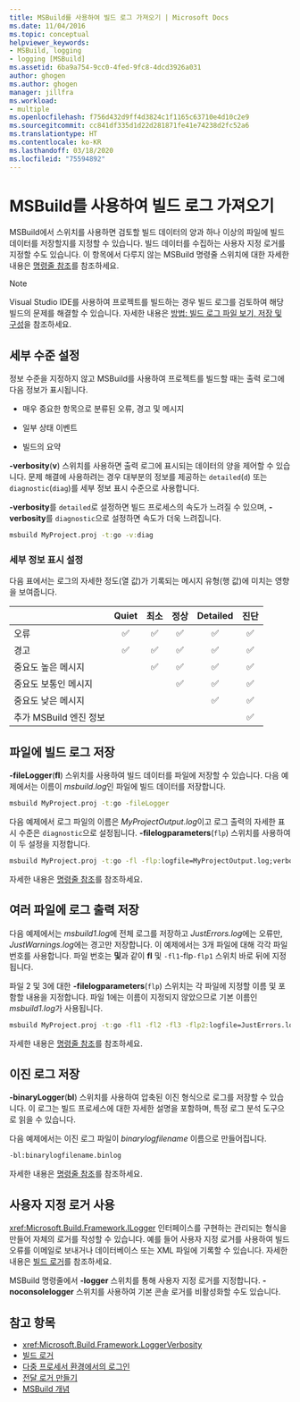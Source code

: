 ```yaml
---
title: MSBuild를 사용하여 빌드 로그 가져오기 | Microsoft Docs
ms.date: 11/04/2016
ms.topic: conceptual
helpviewer_keywords:
- MSBuild, logging
- logging [MSBuild]
ms.assetid: 6ba9a754-9cc0-4fed-9fc8-4dcd3926a031
author: ghogen
ms.author: ghogen
manager: jillfra
ms.workload:
- multiple
ms.openlocfilehash: f756d432d9ff4d3824c1f1165c63710e4d10c2e9
ms.sourcegitcommit: cc841df335d1d22d281871fe41e74238d2fc52a6
ms.translationtype: HT
ms.contentlocale: ko-KR
ms.lasthandoff: 03/18/2020
ms.locfileid: "75594892"
---
```

# <a name="obtain-build-logs-with-msbuild"></a>MSBuild를 사용하여 빌드 로그 가져오기

MSBuild에서 스위치를 사용하면 검토할 빌드 데이터의 양과 하나 이상의 파일에 빌드 데이터를 저장할지를 지정할 수 있습니다. 빌드 데이터를 수집하는 사용자 지정 로거를 지정할 수도 있습니다. 이 항목에서 다루지 않는 MSBuild 명령줄 스위치에 대한 자세한 내용은 [명령줄 참조](../msbuild/msbuild-command-line-reference.md)를 참조하세요.

> [!NOTE]
> Visual Studio IDE를 사용하여 프로젝트를 빌드하는 경우 빌드 로그를 검토하여 해당 빌드의 문제를 해결할 수 있습니다. 자세한 내용은 [방법: 빌드 로그 파일 보기, 저장 및 구성](../ide/how-to-view-save-and-configure-build-log-files.md)을 참조하세요.

## <a name="set-the-level-of-detail"></a>세부 수준 설정

 정보 수준을 지정하지 않고 MSBuild를 사용하여 프로젝트를 빌드할 때는 출력 로그에 다음 정보가 표시됩니다.

- 매우 중요한 항목으로 분류된 오류, 경고 및 메시지

- 일부 상태 이벤트

- 빌드의 요약

**-verbosity**(**v**) 스위치를 사용하면 출력 로그에 표시되는 데이터의 양을 제어할 수 있습니다. 문제 해결에 사용하려는 경우 대부분의 정보를 제공하는 `detailed`(`d`) 또는 `diagnostic`(`diag`)를 세부 정보 표시 수준으로 사용합니다.

**-verbosity**를 `detailed`로 설정하면 빌드 프로세스의 속도가 느려질 수 있으며, **-verbosity**를 `diagnostic`으로 설정하면 속도가 더욱 느려집니다.

```cmd
msbuild MyProject.proj -t:go -v:diag
```

### <a name="verbosity-settings"></a>세부 정보 표시 설정

다음 표에서는 로그의 자세한 정도(열 값)가 기록되는 메시지 유형(행 값)에 미치는 영향을 보여줍니다.

|                                       | Quiet | 최소 | 정상 | Detailed | 진단 |
|---------------------------------------|:-----:|:-------:|:------:|:--------:|:----------:|
| 오류                                |   ✅   |    ✅    |    ✅   |     ✅    |      ✅     |
| 경고                              |   ✅   |    ✅    |    ✅   |     ✅    |      ✅     |
| 중요도 높은 메시지              |       |    ✅    |    ✅   |     ✅    |      ✅     |
| 중요도 보통인 메시지           |       |         |    ✅   |     ✅    |      ✅     |
| 중요도 낮은 메시지              |       |         |        |     ✅    |      ✅     |
| 추가 MSBuild 엔진 정보 |       |         |        |          |      ✅     |

## <a name="save-the-build-log-to-a-file"></a>파일에 빌드 로그 저장

**-fileLogger**(**fl**) 스위치를 사용하여 빌드 데이터를 파일에 저장할 수 있습니다. 다음 예제에서는 이름이 *msbuild.log*인 파일에 빌드 데이터를 저장합니다.

```cmd
msbuild MyProject.proj -t:go -fileLogger
```

 다음 예제에서 로그 파일의 이름은 *MyProjectOutput.log*이고 로그 출력의 자세한 표시 수준은 `diagnostic`으로 설정됩니다. **-filelogparameters**(`flp`) 스위치를 사용하여 이 두 설정을 지정합니다.

```cmd
msbuild MyProject.proj -t:go -fl -flp:logfile=MyProjectOutput.log;verbosity=diagnostic
```

 자세한 내용은 [명령줄 참조](../msbuild/msbuild-command-line-reference.md)를 참조하세요.

## <a name="save-the-log-output-to-multiple-files"></a>여러 파일에 로그 출력 저장

 다음 예제에서는 *msbuild1.log*에 전체 로그를 저장하고 *JustErrors.log*에는 오류만, *JustWarnings.log*에는 경고만 저장합니다. 이 예제에서는 3개 파일에 대해 각각 파일 번호를 사용합니다. 파일 번호는 **및**과 같이 **fl** 및 `-fl1`-flp`-flp1` 스위치 바로 뒤에 지정됩니다.

 파일 2 및 3에 대한 **-filelogparameters**(`flp`) 스위치는 각 파일에 지정할 이름 및 포함할 내용을 지정합니다. 파일 1에는 이름이 지정되지 않았으므로 기본 이름인 *msbuild1.log*가 사용됩니다.

```cmd
msbuild MyProject.proj -t:go -fl1 -fl2 -fl3 -flp2:logfile=JustErrors.log;errorsonly -flp3:logfile=JustWarnings.log;warningsonly
```

 자세한 내용은 [명령줄 참조](../msbuild/msbuild-command-line-reference.md)를 참조하세요.

## <a name="save-a-binary-log"></a>이진 로그 저장

**-binaryLogger**(**bl**) 스위치를 사용하여 압축된 이진 형식으로 로그를 저장할 수 있습니다. 이 로그는 빌드 프로세스에 대한 자세한 설명을 포함하며, 특정 로그 분석 도구으로 읽을 수 있습니다.

다음 예제에서는 이진 로그 파일이 *binarylogfilename* 이름으로 만들어집니다.

```cmd
-bl:binarylogfilename.binlog
```

자세한 내용은 [명령줄 참조](../msbuild/msbuild-command-line-reference.md)를 참조하세요.

## <a name="use-a-custom-logger"></a>사용자 지정 로거 사용

 <xref:Microsoft.Build.Framework.ILogger> 인터페이스를 구현하는 관리되는 형식을 만들어 자체의 로거를 작성할 수 있습니다. 예를 들어 사용자 지정 로거를 사용하여 빌드 오류를 이메일로 보내거나 데이터베이스 또는 XML 파일에 기록할 수 있습니다. 자세한 내용은 [빌드 로거](../msbuild/build-loggers.md)를 참조하세요.

 MSBuild 명령줄에서 **-logger** 스위치를 통해 사용자 지정 로거를 지정합니다. **-noconsolelogger** 스위치를 사용하여 기본 콘솔 로거를 비활성화할 수도 있습니다.

## <a name="see-also"></a>참고 항목

- <xref:Microsoft.Build.Framework.LoggerVerbosity>
- [빌드 로거](../msbuild/build-loggers.md)
- [다중 프로세서 환경에서의 로그인](../msbuild/logging-in-a-multi-processor-environment.md)
- [전달 로거 만들기](../msbuild/creating-forwarding-loggers.md)
- [MSBuild 개념](../msbuild/msbuild-concepts.md)
